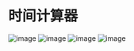 # 时间计算器
![image](./4day1.png)
![image](http://39.99.172.143/img/4day1.PNG) 
![image](./4day2.png)
![image](http://39.99.172.143/img/4day2.PNG) 
